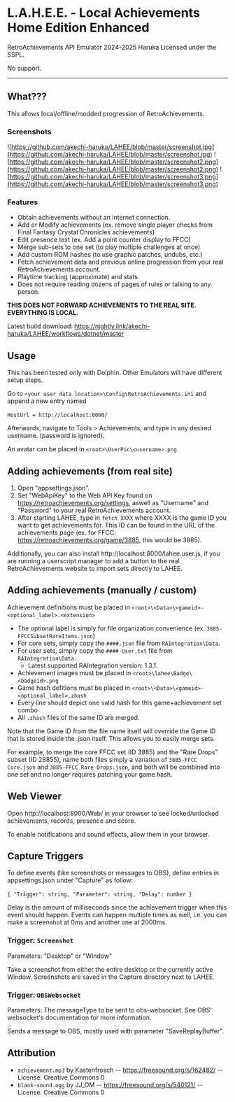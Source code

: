 # L.A.H.E.E. - Local Achievements Home Edition Enhanced
RetroAchievements API Emulator
2024-2025 Haruka
Licensed under the SSPL.

No support.

---

## What???

This allows local/offline/modded progression of RetroAchievements.

### Screenshots

![https://github.com/akechi-haruka/LAHEE/blob/master/screenshot.jpg](https://github.com/akechi-haruka/LAHEE/blob/master/screenshot.jpg)
![https://github.com/akechi-haruka/LAHEE/blob/master/screenshot2.png](https://github.com/akechi-haruka/LAHEE/blob/master/screenshot2.png)
![https://github.com/akechi-haruka/LAHEE/blob/master/screenshot3.png](https://github.com/akechi-haruka/LAHEE/blob/master/screenshot3.png)

### Features

* Obtain achievements without an internet connection.
* Add or Modify achievements (ex. remove single player checks from Final Fantasy Crystal Chronicles achievements)
* Edit presence text (ex. Add a point counter display to FFCC)
* Merge sub-sets to one set (to play multiple challenges at once)
* Add custom ROM hashes (to use graphic patches, undubs, etc.)
* Fetch achievement data and previous online progression from your real RetroAchievements account.
* Playtime tracking (approximate) and stats.
* Does not require reading dozens of pages of rules or talking to any person.

**THIS DOES NOT FORWARD ACHIEVEMENTS TO THE REAL SITE. EVERYTHING IS LOCAL.**

Latest build download: https://nightly.link/akechi-haruka/LAHEE/workflows/dotnet/master

## Usage

This has been tested only with Dolphin. Other Emulators will have different setup steps.

Go to `<your user data location>\Config\RetroAchievements.ini`
and append a new entry named

`HostUrl = http://localhost:8000/`

Afterwards, navigate to Tools > Achievements, and type in any desired username. (password is ignored).

An avatar can be placed in `<root>\UserPic\<username>.png`

## Adding achievements (from real site)

1. Open "appsettings.json".
2. Set "WebApiKey" to the Web API Key found on https://retroachievements.org/settings, aswell as "Username" and "Password" to your real RetroAchievements account.
3. After starting LAHEE, type in `fetch XXXX` where XXXX is the game ID you want to get achievements for. This ID can be found in the URL of the achievements page (ex. for FFCC: https://retroachievements.org/game/3885, this would be 3885).

Additionally, you can also install http://localhost:8000/lahee.user.js, if you are running a userscript manager to add a button to the real RetroAchievements website to import sets directly to LAHEE.

## Adding achievements (manually / custom)

Achievement definitions must be placed in `<root>\<Data>\<gameid>-<optional_label>.<extension>`

- The optional label is simply for file organization convenience
  (ex. `3885-FFCCSubsetRareItems.json`)
- For core sets, simply copy the `####.json` file from `RAIntegration\Data`.
- For user sets, simply copy the `####-User.txt` file from `RAIntegration\Data`.
  - Latest supported RAIntegration version: 1.3.1.
- Achievement images must be placed in `<root>\lahee\Badge\<badgeid>.png`
- Game hash defitions must be placed in `<root>\<Data>\<gameid>-<optional_label>.zhash`
- Every line should depict one valid hash for this game+achievement set combo
- All `.zhash` files of the same ID are merged.

Note that the Game ID from the file name itself will override the Game ID that is stored inside the .json itself. This allows you to easily merge sets.

For example, to merge the core FFCC set (ID 3885) and the "Rare Drops" subset (ID 28855), name both files simply a variation of `3885-FFCC Core.json` and `3885-FFCC Rare Drops.json`, and both will be combined into one set and no longer requires patching your game hash.

## Web Viewer

Open http://localhost:8000/Web/ in your browser to see locked/unlocked achievements, records, presence and score.

To enable notifications and sound effects, allow them in your browser.

## Capture Triggers

To define events (like screenshots or messages to OBS), define entries in appsettings.json under "Capture" as follow:

`{
"Trigger": string,
"Parameter": string,
"Delay": number
}`

Delay is the amount of milliseconds since the achievement trigger when this event should happen. Events can happen multiple times as well, i.e. you can make a screenshot at 0ms and another one at 2000ms.

### Trigger: `Screenshot`
Parameters: "Desktop" or "Window"

Take a screenshot from either the entire desktop or the currently active Window. Screenshots are saved in the Capture directory next to LAHEE.

### Trigger: `OBSWebsocket`
Parameters: The messageType to be sent to obs-websocket. See OBS' websocket's documentation for more information.

Sends a message to OBS, mostly used with parameter "SaveReplayBuffer".

## Attribution

* `achievement.mp3` by Kastenfrosch -- https://freesound.org/s/162482/ -- License: Creative Commons 0
* `blank-sound.ogg` by JJ_OM -- https://freesound.org/s/540121/ -- License: Creative Commons 0
